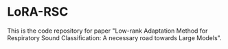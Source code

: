 # LoRA-RSC
This is the code repository for paper "Low-rank Adaptation Method for Respiratory Sound Classification: A necessary road towards Large Models".
